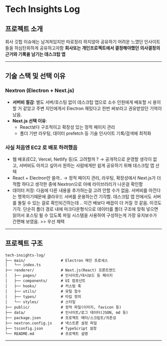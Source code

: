 # Tech Insights Log

## 프로젝트 소개

회사 깃헙 이슈에는 남겨져있지만 따로정리 하지않아 공유하기 어려운 느꼈던 인사이트들을 허심탄회하게 공유하고자함
**회사또는 개인프로젝트에서 결정해야했던 의사결정의 근거와 기록을 남기는 데스크탑 앱**

--- 

## 기술 스택 및 선택 이유

### Nextron (Electron + Next.js)
- **서버비 절감**: 별도 서버/호스팅 없이 데스크탑 앱으로 소수 인원에게 배포할 시 용이할 거 같았고 주변 지인에게서 Electron 재밌다고 한번 써보라고 권유받았던 기억이 났음.
- **Next.js 선택 이유**:
  - React보다 구조적이고 확장성 있는 정적 페이지 관리
  - 폴더 기반 라우팅, 데이터 prefetch 등 기술 인사이트 기록/검색에 최적화

### 사실 처음엔 EC2 로 배포 하려했음
- 웹 배포(EC2, Vercel, Netlify 등)도 고려할까 ?  → 공개적으로 운영할 생각이 없고, 서버비도 아끼고 싶어서 원하는 사람에게만 쉽게 공유하기 위해 데스크탑 앱 선택
- React + Electron만 쓸까.. → 정적 페이지 관리, 라우팅, 확장성에서 Next.js가 더 적합 하다고 생각한 중에 Nextron으로 아예 라이브러리가 나온걸 확인함
- 데이터 저장: 다음에 다른 내용을 추가하는걸 고려 안할 수가 없음. 서버비를 아낀다는 명목이기때문에 클라우드 서버를 운용하는건 기각함.
데스크탑 앱 안에서도 서버를 돌릴 수 있는 걸로 확인되긴하는데 .. 이건 배보다 배꼽이 더 커질 것 같음. 이것도 기각.
단순히 폴더 경로 내에 마크다운형식으로 데이터를 폴더 구조에 맞춰 넣으면 읽어서 포스팅 될 수 있도록 파일 시스템을 사용하여 구성하는게 가장 유지보수가 간편해 보였음. >> 우선 채택

---

## 프로젝트 구조

```
tech-insights-log/
├── main/                # Electron 메인 프로세스
│   └── index.ts
├── renderer/            # Next.js(React) 프론트엔드
│   ├── pages/           # 인사이트/대시보드 등 페이지
│   ├── components/      # UI 컴포넌트
│   ├── hooks/           # 커스텀 훅
│   ├── utils/           # 유틸 함수
│   ├── types/           # 타입 정의
│   └── styles/          # 스타일
├── public/              # 정적 파일(이미지, favicon 등)
├── data/                # 인사이트/로그 데이터(JSON, md 등)
├── package.json         # 프로젝트 메타/스크립트/의존성
├── nextron.config.js    # 넥스트론 설정 파일
├── tsconfig.json        # TypeScript 설정
└── README.md            # 프로젝트 설명
```

---
